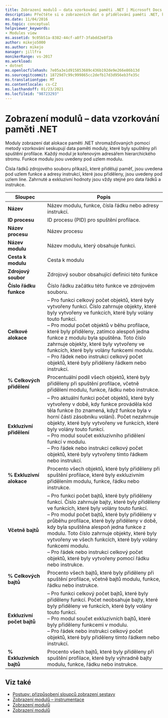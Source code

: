 ```yaml
---
title: Zobrazení modulů – data vzorkování paměti .NET | Microsoft Docs
description: Přečtěte si o zobrazeních dat o přidělování paměti .NET, která se shromažďují pomocí metody vzorkování.
ms.date: 11/04/2016
ms.topic: conceptual
helpviewer_keywords:
- Modules view
ms.assetid: 9c05b51a-8382-44cf-a8f7-3fabdd2e8f1b
author: mikejo5000
ms.author: mikejo
manager: jillfra
monikerRange: vs-2017
ms.workload:
- dotnet
ms.openlocfilehash: 7e05a3e1d915853689c436b192de9e266e86b13d
ms.sourcegitcommit: 18729d7c99c999865cc2defb17d3d956eb3fe35c
ms.translationtype: MT
ms.contentlocale: cs-CZ
ms.lasthandoff: 01/23/2021
ms.locfileid: "98723293"
---
```

# <a name="modules-view---net-memory-sampling-data"></a>Zobrazení modulů – data vzorkování paměti .NET
Moduly zobrazení dat alokace paměti .NET shromažďovaných pomocí metody vzorkování seskupují data paměti moduly, které byly spuštěny při spuštění profilace. Každý modul je kořenovým adresářem hierarchického stromu. Funkce modulu jsou uvedeny pod uzlem modulu.

 Čísla řádků zdrojového souboru příkazů, které přidělují paměť, jsou uvedena pod uzlem funkce a adresy instrukcí, které jsou přiděleny, jsou uvedeny pod uzlem line. Zahrnuté a exkluzivní hodnoty jsou vždy stejné pro data řádků a instrukce.

|Sloupec|Popis|
|------------|-----------------|
|**Název**|Název modulu, funkce, čísla řádku nebo adresy instrukcí.|
|**ID procesu**|ID procesu (PID) pro spuštění profilace.|
|**Název procesu**|Název procesu|
|**Název modulu**|Název modulu, který obsahuje funkci.|
|**Cesta k modulu**|Cesta k modulu|
|**Zdrojový soubor**|Zdrojový soubor obsahující definici této funkce|
|**Číslo řádku funkce**|Číslo řádku začátku této funkce ve zdrojovém souboru.|
|**Celkové alokace**|– Pro funkci celkový počet objektů, které byly vytvořeny funkcí. Číslo zahrnuje objekty, které byly vytvořeny ve funkcích, které byly volány touto funkcí.<br />– Pro modul počet objektů v běhu profilace, které byly přiděleny, zatímco alespoň jedna funkce z modulu byla spuštěna. Toto číslo zahrnuje objekty, které byly vytvořeny ve funkcích, které byly volány funkcemi modulu.<br />– Pro řádek nebo instrukci celkový počet objektů, které byly přiděleny řádkem nebo instrukcí.|
|**% Celkových přidělení**|Procentuální podíl všech objektů, které byly přiděleny při spuštění profilace, včetně přidělení modulu, funkce, řádku nebo instrukce.|
|**Exkluzivní přidělení**|– Pro aktuální funkci počet objektů, které byly vytvořeny v době, kdy funkce prováděla kód těla funkce (to znamená, když funkce byla v horní části zásobníku volání). Počet nezahrnuje objekty, které byly vytvořeny ve funkcích, které byly volány touto funkcí.<br />– Pro modul součet exkluzivního přidělení funkcí v modulu.<br />– Pro řádek nebo instrukci celkový počet objektů, které byly vytvořeny tímto řádkem nebo instrukcí.|
|**% Exkluzivní alokace**|Procento všech objektů, které byly přiděleny při spuštění profilace, které byly exkluzivním přidělením modulu, funkce, řádku nebo instrukce.|
|**Včetně bajtů**|– Pro funkci počet bajtů, které byly přiděleny funkcí. Číslo zahrnuje bajty, které byly přiděleny ve funkcích, které byly volány touto funkcí.<br />– Pro modul počet bajtů, které byly přiděleny v průběhu profilace, které byly přiděleny v době, kdy byla spuštěna alespoň jedna funkce z modulu. Toto číslo zahrnuje objekty, které byly vytvořeny ve všech funkcích, které byly volány funkcemi modulu.<br />– Pro řádek nebo instrukci celkový počet objektů, které byly vytvořeny pomocí řádku nebo instrukce.|
|**% Celkových bajtů**|Procento všech bajtů, které byly přiděleny při spuštění profilace, včetně bajtů modulu, funkce, řádku nebo instrukce.|
|**Exkluzivní počet bajtů**|– Pro funkci celkový počet bajtů, které byly přiděleny funkcí. Počet neobsahuje bajty, které byly přiděleny ve funkcích, které byly volány touto funkcí.<br />– Pro modul součet exkluzivních bajtů, které byly přiděleny funkcemi v modulu.<br />– Pro řádek nebo instrukci celkový počet objektů, které byly přiděleny tímto řádkem nebo instrukcí.|
|**% Exkluzivních bajtů**|Procento všech bajtů, které byly přiděleny při spuštění profilace, které byly výhradně bajty modulu, funkce, řádku nebo instrukce.|

## <a name="see-also"></a>Viz také
- [Postupy: přizpůsobení sloupců zobrazení sestavy](../profiling/how-to-customize-report-view-columns.md)
- [Zobrazení modulů – instrumentace](../profiling/modules-view-dotnet-memory-instrumentation-data.md)
- [Zobrazení modulů](../profiling/modules-view-sampling-data.md)
- [Zobrazení modulů](../profiling/modules-view-instrumentation-data.md)
